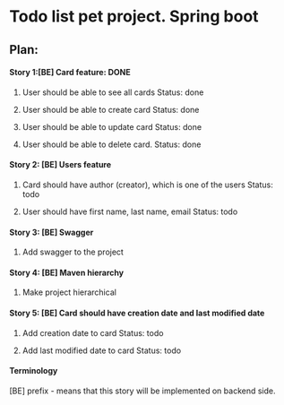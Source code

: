 # Todo list pet project. Spring boot

## Plan:

#### Story 1:[BE] Card feature: DONE

1. User should be able to see all cards
Status: done

2. User should be able to create card
Status: done

3. User should be able to update card 
Status: done

4. User should be able to delete card.
Status: done


#### Story 2: [BE] Users feature 

1. Card should have author (creator), which is one of the users
Status: todo

2. User should have first name, last name, email
Status: todo


#### Story 3: [BE] Swagger

1. Add swagger to the project


#### Story 4: [BE] Maven hierarchy

1. Make project hierarchical

#### Story 5: [BE] Card should have creation date and last modified date
1. Add creation date to card
Status: todo

2. Add last modified date to card
Status: todo


#### Terminology

[BE] prefix - means that this story will be implemented on backend side.


